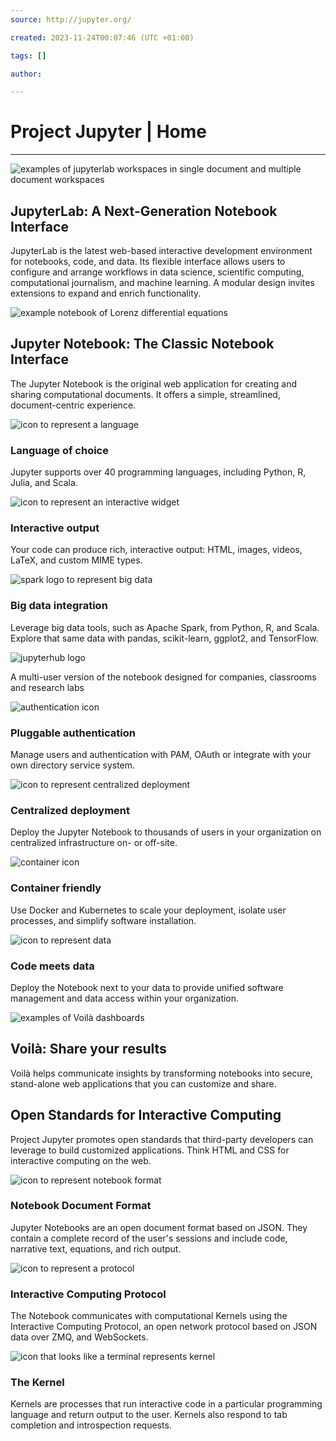 ```yaml
---
source: http://jupyter.org/

created: 2023-11-24T00:07:46 (UTC +01:00)

tags: []

author: 

---
```

# Project Jupyter | Home
---
 ![examples of jupyterlab workspaces in single document and multiple document workspaces](http://jupyter.org/assets/homepage/labpreview.png)

## JupyterLab: A Next-Generation Notebook Interface

JupyterLab is the latest web-based interactive development environment for notebooks, code, and data. Its flexible interface allows users to configure and arrange workflows in data science, scientific computing, computational journalism, and machine learning. A modular design invites extensions to expand and enrich functionality.

 ![example notebook of Lorenz differential equations](http://jupyter.org/assets/homepage/jupyterpreview.png)

## Jupyter Notebook: The Classic Notebook Interface

The Jupyter Notebook is the original web application for creating and sharing computational documents. It offers a simple, streamlined, document-centric experience.

![icon to represent a language](http://jupyter.org/assets/homepage/language.svg)

### Language of choice

Jupyter supports over 40 programming languages, including Python, R, Julia, and Scala.

![icon to represent an interactive widget](http://jupyter.org/assets/homepage/widget.svg)

### Interactive output

Your code can produce rich, interactive output: HTML, images, videos, LaTeX, and custom MIME types.

![spark logo to represent big data](http://jupyter.org/assets/homepage/spark.svg)

### Big data integration

Leverage big data tools, such as Apache Spark, from Python, R, and Scala. Explore that same data with pandas, scikit-learn, ggplot2, and TensorFlow.

![jupyterhub logo](http://jupyter.org/assets/homepage/hublogo.svg)

A multi-user version of the notebook designed for companies, classrooms and research labs

![authentication icon](http://jupyter.org/assets/homepage/authentication.svg)

### Pluggable authentication

Manage users and authentication with PAM, OAuth or integrate with your own directory service system.

![icon to represent centralized deployment](http://jupyter.org/assets/homepage/central.svg)

### Centralized deployment

Deploy the Jupyter Notebook to thousands of users in your organization on centralized infrastructure on- or off-site.

![container icon](http://jupyter.org/assets/homepage/container.svg)

### Container friendly

Use Docker and Kubernetes to scale your deployment, isolate user processes, and simplify software installation.

![icon to represent data](http://jupyter.org/assets/homepage/data.svg)

### Code meets data

Deploy the Notebook next to your data to provide unified software management and data access within your organization.

 ![examples of Voilà dashboards](http://jupyter.org/assets/homepage/voilapreview.png)

## Voilà: Share your results

Voilà helps communicate insights by transforming notebooks into secure, stand-alone web applications that you can customize and share.

## Open Standards for Interactive Computing

Project Jupyter promotes open standards that third-party developers can leverage to build customized applications. Think HTML and CSS for interactive computing on the web.

![icon to represent notebook format](http://jupyter.org/assets/homepage/notebook-format.svg)

### Notebook Document Format

Jupyter Notebooks are an open document format based on JSON. They contain a complete record of the user's sessions and include code, narrative text, equations, and rich output.

![icon to represent a protocol](http://jupyter.org/assets/homepage/protocol.svg)

### Interactive Computing Protocol

The Notebook communicates with computational Kernels using the Interactive Computing Protocol, an open network protocol based on JSON data over ZMQ, and WebSockets.

![icon that looks like a terminal represents kernel](http://jupyter.org/assets/homepage/kernel.svg)

### The Kernel

Kernels are processes that run interactive code in a particular programming language and return output to the user. Kernels also respond to tab completion and introspection requests.
